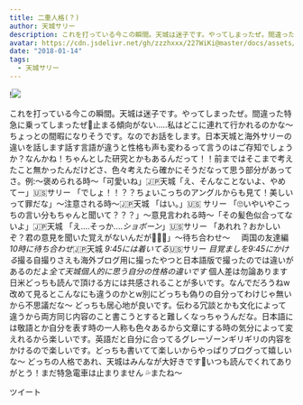 ```yaml
---
title: 二重人格(？)
author: 天城サリー
description: これを打っている今この瞬間。天城は迷子です。やってしまったぜ。間違った特急に乗ってしまったぜ😬止まる傾向がない.....私はどこに連れて行かれるのかな〜ちょっとの間暇になりそうです。なのでお話をします。...
avatar: https://cdn.jsdelivr.net/gh/zzzhxxx/227WiKi@master/docs/assets/photo/avatar/sally.jpg
date: "2018-01-14"
tags:
  - 天城サリー
---
```


!![](https://cdn.jsdelivr.net/gh/zzzhxxx/227WiKi-image@master/blog-image/sally-2018-01-14_1.jpg)


これを打っている今この瞬間。天城は迷子です。やってしまったぜ。間違った特急に乗ってしまったぜ😬止まる傾向がない.....私はどこに連れて行かれるのかな〜ちょっとの間暇になりそうです。なのでお話をします。日本天城と海外サリーの違いを話します話す言語が違うと性格も声も変わるって言うのはご存知でしょうか？なんかね！ちゃんとした研究とかもあるんだって！！前まではそこまで考えたこと無かったんだけどさ、色々考えたら確かにそうだなって思う部分があってさ。例:〜褒められる時〜「可愛いね」🇯🇵天城「え、そんなことないよ、やめてー」🇺🇸サリー 「でしょ！！？？ちょいこっちのアングルからも見て！美しいって罪だな」〜注意される時〜🇯🇵天城 「はい。」🇺🇸 サリー 「🙄いやいやこっちの言い分もちゃんと聞いて？？？」〜意見言われる時〜「その髪色似合ってないよ」🇯🇵天城 「え....そっか....*ショボーン*」🇺🇸サリー 「あれれ？おかしいぞ？君の意見を聞いた覚えがないんだが🤷🏻‍♀️」〜待ち合わせ〜     両国の友達編*10時に待ち合わせ*🇯🇵天城 *9:45には着いてる*🇺🇸サリー *目覚ましを9:45にかける*撮る自撮りさえも海外ブログ用に撮ったやつと日本語版で撮ったのでは違いがあるのだよ*全て天城個人的に思う自分の性格の違いです* 個人差は勿論あります日米どっちも読んで頂ける方には共感されることが多いです。なんでだろうねw 改めて見るとこんなにも違うのかとw別にどっちも偽りの自分ってわけじゃ無いから不思議だな〜 どっちも居心地が良いです。伝わる冗談とかも文化によって違うから両方同じ内容のこと書こうとすると難しくなっちゃうんだな。日本語には敬語とか自分を表す時の一人称も色々あるから文章にする時の気分によって変えれるから楽しいです。英語だと自分に合ってるグレーゾーンギリギリの内容をかけるので楽しいです。どっちも書いてて楽しいからやっぱりブログって嬉しいな〜 どっちの人格であれ、天城はみんなが大好きです💖いつも読んでくれてありがとう！まだ特急電車は止まりません 💦またね〜 


ツイート



